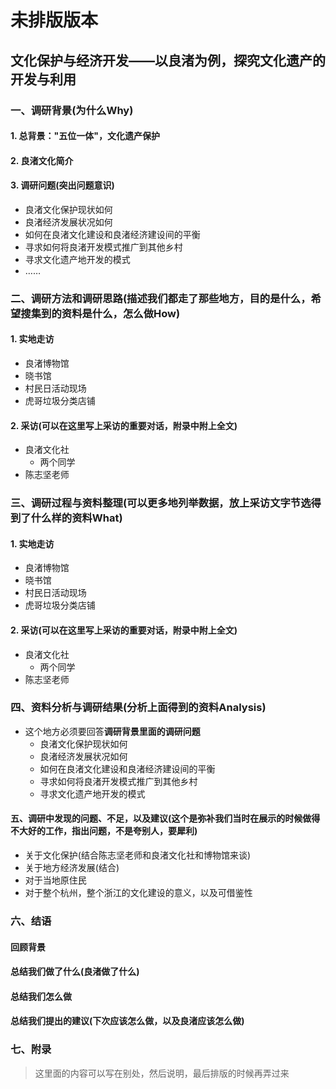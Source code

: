 # 未排版版本

## 文化保护与经济开发——以良渚为例，探究文化遗产的开发与利用

### 一、调研背景(**为什么Why**)

#### 1. 总背景："五位一体"，文化遗产保护

#### 2. 良渚文化简介

#### 3. 调研问题(突出问题意识)

- 良渚文化保护现状如何
- 良渚经济发展状况如何
- 如何在良渚文化建设和良渚经济建设间的平衡
- 寻求如何将良渚开发模式推广到其他乡村
- 寻求文化遗产地开发的模式
- ……

### 二、调研方法和调研思路(描述我们都走了那些地方，目的是什么，希望搜集到的资料是什么，**怎么做How**)

#### 1.  实地走访

- 良渚博物馆
- 晓书馆
- 村民日活动现场
- 虎哥垃圾分类店铺

#### 2. 采访(可以在这里写上采访的重要对话，附录中附上全文)

- 良渚文化社
  - 两个同学
- 陈志坚老师

### 三、调研过程与资料整理(可以更多地列举数据，放上采访文字节选**得到了什么样的资料What**)

#### 1. 实地走访

- 良渚博物馆
- 晓书馆
- 村民日活动现场
- 虎哥垃圾分类店铺

#### 2. 采访(可以在这里写上采访的重要对话，附录中附上全文)

- 良渚文化社
  - 两个同学
- 陈志坚老师

### 四、资料分析与调研结果(分析上面得到的资料**Analysis**)

- 这个地方必须要回答**调研背景里面的调研问题**
  - 良渚文化保护现状如何
  - 良渚经济发展状况如何
  - 如何在良渚文化建设和良渚经济建设间的平衡
  - 寻求如何将良渚开发模式推广到其他乡村
  - 寻求文化遗产地开发的模式

#### 五、调研中发现的**问题、不足，以及建议**(这个是弥补我们当时在展示的时候做得不大好的工作，指出问题，不是夸别人，**要犀利**)

- 关于文化保护(结合陈志坚老师和良渚文化社和博物馆来谈)
- 关于地方经济发展(结合)
- 对于当地原住民
- 对于整个杭州，整个浙江的文化建设的意义，以及可借鉴性

### 六、结语

#### 回顾背景

#### 总结我们做了什么(良渚做了什么)

#### 总结我们怎么做

#### 总结我们提出的建议(下次应该怎么做，以及良渚应该怎么做)



### 七、附录

> 这里面的内容可以写在别处，然后说明，最后排版的时候再弄过来